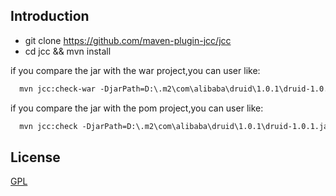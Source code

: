 


## Introduction 
*   git clone https://github.com/maven-plugin-jcc/jcc
*   cd jcc && mvn install

if you compare the jar with the war project,you can user like:

``` html
  mvn jcc:check-war -DjarPath=D:\.m2\com\alibaba\druid\1.0.1\druid-1.0.1.jar
```

if you compare the jar with the pom project,you can user like:

``` html
  mvn jcc:check -DjarPath=D:\.m2\com\alibaba\druid\1.0.1\druid-1.0.1.jar
```



## License

[GPL](http://opensource.org/licenses/gpl-license)


